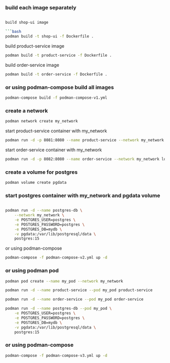 ### build each image separately

````bash

build shop-ui image

```bash
podman build -t shop-ui -f Dockerfile .
````

build product-service image

```bash
podman build -t product-service -f Dockerfile .
```

build order-service image

```bash
podman build -t order-service -f Dockerfile .
```

### or using podman-compose build all images

```bash
podman-compose build -f podman-compose-v1.yml
```

### create a network

```bash
podman network create my_network
```

start product-service container with my_network

```bash
podman run -d -p 8081:8080 --name product-service --network my_network localhost/fss/product-service
```

start order-service container with my_network

```bash
podman run -d -p 8082:8080 --name order-service --network my_network localhost/fss/product-service
```

### create a volume for postgres

```bash
podman volume create pgdata
```

### start postgres container with my_network and pgdata volume

```bash

podman run -d --name postgres-db \
    --network my_network \
    -e POSTGRES_USER=postgres \
    -e POSTGRES_PASSWORD=postgres \
    -e POSTGRES_DB=mydb \
    -v pgdata:/var/lib/postgresql/data \
    postgres:15

```

or using podman-compose

```bash
podman-compose -f podman-compose-v2.yml up -d
```

### or using podman pod

```bash
podman pod create --name my_pod --network my_network
```

```bash
podman run -d --name product-service --pod my_pod product-service
```

```bash
podman run -d --name order-service --pod my_pod order-service
```

```bash
podman run -d --name postgres-db --pod my_pod \
    -e POSTGRES_USER=postgres \
    -e POSTGRES_PASSWORD=postgres \
    -e POSTGRES_DB=mydb \
    -v pgdata:/var/lib/postgresql/data \
    postgres:15
```

### or using podman-compose

```bash
podman-compose -f podman-compose-v3.yml up -d
```
